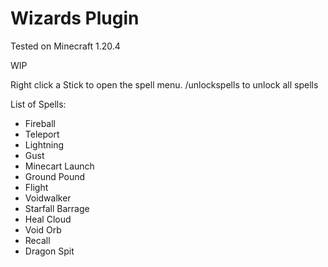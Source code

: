 # Wizards Plugin
Tested on Minecraft 1.20.4

WIP


Right click a Stick to open the spell menu.
/unlockspells to unlock all spells

List of Spells:

- Fireball
- Teleport
- Lightning
- Gust
- Minecart Launch
- Ground Pound
- Flight
- Voidwalker
- Starfall Barrage
- Heal Cloud
- Void Orb
- Recall
- Dragon Spit

